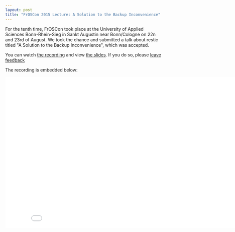 ```yaml
---
layout: post
title: "FrOSCon 2015 Lecture: A Solution to the Backup Inconvenience"
---
```


For the tenth time, FrOSCon took place at the University of Applied Sciences Bonn-Rhein-Sieg in Sankt Augustin near Bonn/Cologne on 22n and 23rd of August. We took the chance and submitted a talk about restic titled "A Solution to the Backup Inconvenience", which was accepted.

You can watch [the recording](https://media.ccc.de/browse/conferences/froscon/2015/froscon2015-1515-a_solution_to_the_backup_inconvenience.html#video) and view [the slides](http://programm.froscon.de/2015/system/attachments/341/original/Presentation_Froscon.pdf). If you do so, please [leave feedback](https://frab.froscon.org/en/froscon2015/public/events/1515/feedback/new)

The recording is embedded below:
<iframe width="853" height="480" src="//media.ccc.de/browse/conferences/froscon/2015/froscon2015-1515-a_solution_to_the_backup_inconvenience/oembed.html" frameborder="0" allowfullscreen></iframe>
